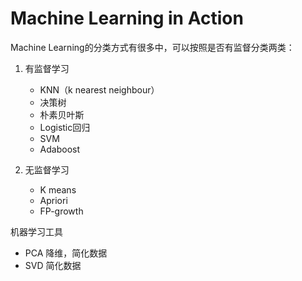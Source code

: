 # Machine Learning in Action 

Machine Learning的分类方式有很多中，可以按照是否有监督分类两类：

1. 有监督学习
    - KNN（k nearest neighbour）
    - 决策树
    - 朴素贝叶斯
    - Logistic回归
    - SVM
    - Adaboost

2. 无监督学习
    - K means
    - Apriori
    - FP-growth

机器学习工具

- PCA 降维，简化数据
- SVD 简化数据
